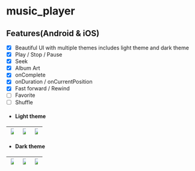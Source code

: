 # music_player

## Features(Android & iOS)

  * [x] Beautiful UI with multiple themes includes light theme and dark theme
  * [x] Play / Stop / Pause
  * [x] Seek
  * [x] Album Art
  * [x] onComplete
  * [x] onDuration / onCurrentPosition
  * [x] Fast forward / Rewind
  * [ ] Favorite
  * [ ] Shuffle

- #### Light theme

| <img src= "https://github.com/metatony/music-player/assets/98693285/9238be52-2a5c-46dd-babe-90d7f18b1923" style="max-width: 50%"> | <img src= "https://github.com/metatony/music-player/assets/98693285/db045ed3-b1ae-42d7-bcb0-eaf842883bf0" style="max-width: 50%"> | <img src= "https://github.com/metatony/music-player/assets/98693285/bed7274f-7e2f-438d-9ef4-5f5506cf94e4" style="max-width: 50%"> |
| -------------------------------------------- | ---------------------------------- | ---------------------------------- |

- #### Dark theme

|     <img src= "https://github.com/metatony/music-player/assets/98693285/abf4470f-545d-4521-b0df-d640c3a38940" style="max-width: 50%">        |  <img src= "https://github.com/metatony/music-player/assets/98693285/546eed77-152f-4f2f-b263-b354c3387b99" style="max-width: 50%"> |  <img src= "https://github.com/metatony/music-player/assets/98693285/30667d0a-d694-49b3-95ac-a5ca2bd09a41" style="max-width: 50%"> |
| ---------------------------------- | ---------------------------------- | ---------------------------------- |
